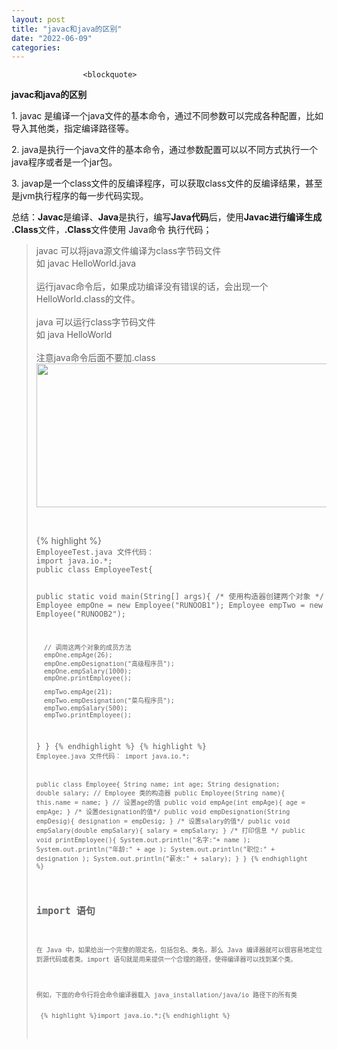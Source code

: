 ```yaml
---
layout: post
title: "javac和java的区别"
date: "2022-06-09"
categories: 
---
```


                    <blockquote> 
 <p><strong>javac和java的区别</strong></p> 
 <p>1. javac 是编译一个java文件的基本命令，通过不同参数可以完成各种配置，比如导入其他类，指定编译路径等。</p> 
 <p>2. java是执行一个java文件的基本命令，通过参数配置可以以不同方式执行一个java程序或者是一个jar包。</p> 
 <p>3. javap是一个class文件的反编译程序，可以获取class文件的反编译结果，甚至是jvm执行程序的每一步代码实现。</p> 
 <p>总结：<strong>Javac</strong>是编译、<strong>Java</strong>是执行，编写<strong>Java代码</strong>后，使用<strong>Javac进行编译生成 .Class</strong>文件，<strong>.Class</strong>文件使用 Java命令 执行代码；</p> 
</blockquote> 
<blockquote> 
 <p>javac 可以将java源文件编译为class字节码文件<br> 如 javac HelloWorld.java<br><br> 运行javac命令后，如果成功编译没有错误的话，会出现一个HelloWorld.class的文件。<br><br> java 可以运行class字节码文件<br> 如 java HelloWorld<br><br> 注意java命令后面不要加.class<img alt="" height="230" src="https://img-blog.csdnimg.cn/0876be4367224e668633c2bef0d42121.png" width="631"></p> 
 <p> </p> 
 {% highlight %}<code class="language-java">
EmployeeTest.java 文件代码：
import java.io.*;
public class EmployeeTest{
 
   public static void main(String[] args){
      /* 使用构造器创建两个对象 */
      Employee empOne = new Employee("RUNOOB1");
      Employee empTwo = new Employee("RUNOOB2");
 
      // 调用这两个对象的成员方法
      empOne.empAge(26);
      empOne.empDesignation("高级程序员");
      empOne.empSalary(1000);
      empOne.printEmployee();
 
      empTwo.empAge(21);
      empTwo.empDesignation("菜鸟程序员");
      empTwo.empSalary(500);
      empTwo.printEmployee();
   }
}
{% endhighlight %} 
 {% highlight %}<code class="language-java">
Employee.java 文件代码：
import java.io.*;
 
public class Employee{
   String name;
   int age;
   String designation;
   double salary;
   // Employee 类的构造器
   public Employee(String name){
      this.name = name;
   }
   // 设置age的值
   public void empAge(int empAge){
      age =  empAge;
   }
   /* 设置designation的值*/
   public void empDesignation(String empDesig){
      designation = empDesig;
   }
   /* 设置salary的值*/
   public void empSalary(double empSalary){
      salary = empSalary;
   }
   /* 打印信息 */
   public void printEmployee(){
      System.out.println("名字:"+ name );
      System.out.println("年龄:" + age );
      System.out.println("职位:" + designation );
      System.out.println("薪水:" + salary);
   }
}
{% endhighlight %} 
 <h2>import 语句</h2> 
 <p>在 Java 中，如果给出一个完整的限定名，包括包名、类名，那么 Java 编译器就可以很容易地定位到源代码或者类。import 语句就是用来提供一个合理的路径，使得编译器可以找到某个类。</p> 
 <p>例如，下面的命令行将会命令编译器载入 java_installation/java/io 路径下的所有类</p> 
 {% highlight %}import java.io.*;{% endhighlight %} 
 <p></p> 
</blockquote>
                

